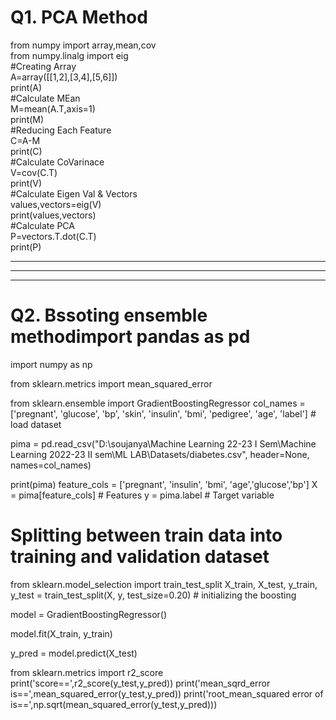 # Q1. PCA Method
from numpy import array,mean,cov  
from numpy.linalg import eig   
#Creating Array  
A=array([[1,2],[3,4],[5,6]])  
print(A)  
#Calculate MEan  
M=mean(A.T,axis=1)  
print(M)  
#Reducing Each Feature  
C=A-M  
print(C)  
#Calculate CoVarinace  
V=cov(C.T)  
print(V)  
#Calculate Eigen Val & Vectors  
values,vectors=eig(V)  
print(values,vectors)  
#Calculate PCA  
P=vectors.T.dot(C.T)  
print(P)  

                                                                   

----------------------------------------
----------------------------------------
----------------------------------------



# Q2.  Bssoting ensemble methodimport pandas as pd
import numpy as np

from sklearn.metrics import mean_squared_error

from sklearn.ensemble import GradientBoostingRegressor
col_names = ['pregnant', 'glucose', 'bp', 'skin', 'insulin', 'bmi', 'pedigree', 'age', 'label'] # load dataset

pima = pd.read_csv("D:\soujanya\Machine Learning 22-23 I Sem\Machine Learning 2022-23 II sem\ML LAB\Datasets/diabetes.csv", header=None, names=col_names)

print(pima)
feature_cols = ['pregnant', 'insulin', 'bmi', 'age','glucose','bp']
X = pima[feature_cols] # Features
y = pima.label # Target variable
# Splitting between train data into training and validation dataset
from sklearn.model_selection import train_test_split
X_train, X_test, y_train, y_test = train_test_split(X, y, test_size=0.20) # initializing the boosting

model = GradientBoostingRegressor()

model.fit(X_train, y_train)

y_pred = model.predict(X_test)

from sklearn.metrics import r2_score
print('score==',r2_score(y_test,y_pred))
print('mean_sqrd_error is==',mean_squared_error(y_test,y_pred))
print('root_mean_squared error of is==',np.sqrt(mean_squared_error(y_test,y_pred)))
